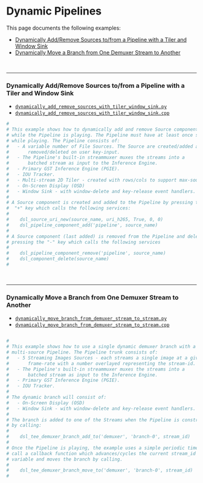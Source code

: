# Dynamic Pipelines
This page documents the following examples:
* [Dynamically Add/Remove Sources to/from a Pipeline with a Tiler and Window Sink](#dynamically-addremove-sources-tofrom-a-pipeline-with-a-tiler-and-window-sink)
* [Dynamically Move a Branch from One Demuxer Stream to Another](#dynamically-move-a-branch-from-one-demuxer-stream-to-another)

<br>

---

### Dynamically Add/Remove Sources to/from a Pipeline with a Tiler and Window Sink

* [`dynamically_add_remove_sources_with_tiler_window_sink.py`](/examples/python/dynamically_add_remove_sources_with_tiler_window_sink.py)
* [`dynamically_add_remove_sources_with_tiler_window_sink.cpp`](/examples/cpp/dynamically_add_remove_sources_with_tiler_window_sink.cpp)

```python
#
# This example shows how to dynamically add and remove Source components
# while the Pipeline is playing. The Pipeline must have at least once source
# while playing. The Pipeline consists of:
#   - A variable number of File Sources. The Source are created/added and 
#       removed/deleted on user key-input.
#   - The Pipeline's built-in streammuxer muxes the streams into a
#       batched stream as input to the Inference Engine.
#   - Primary GST Inference Engine (PGIE).
#   - IOU Tracker.
#   - Multi-stream 2D Tiler - created with rows/cols to support max-sources.
#   - On-Screen Display (OSD)
#   - Window Sink - with window-delete and key-release event handlers.
# 
# A Source component is created and added to the Pipeline by pressing the 
#  "+" key which calls the following services:
#
#    dsl_source_uri_new(source_name, uri_h265, True, 0, 0)
#    dsl_pipeline_component_add('pipeline', source_name)
#
# A Source component (last added) is removed from the Pipeline and deleted by 
# pressing the "-" key which calls the following services
#
#    dsl_pipeline_component_remove('pipeline', source_name)
#    dsl_component_delete(source_name)
#  
```
<br>

---

### Dynamically Move a Branch from One Demuxer Stream to Another

* [`dynamically_move_branch_from_demuxer_stream_to_stream.py`](/examples/python/dynamically_move_branch_from_demuxer_stream_to_stream.py)
* [`dynamically_move_branch_from_demuxer_stream_to_stream.cpp`](/examples/cpp/dynamically_move_branch_from_demuxer_stream_to_stream.cpp)

```python

#
# This example shows how to use a single dynamic demuxer branch with a 
# multi-source Pipeline. The Pipeline trunk consists of:
#   - 5 Streaming Images Sources - each streams a single image at a given 
#       frame-rate with a number overlayed representing the stream-id.
#   - The Pipeline's built-in streammuxer muxes the streams into a
#       batched stream as input to the Inference Engine.
#   - Primary GST Inference Engine (PGIE).
#   - IOU Tracker.
#
# The dynamic branch will consist of:
#   - On-Screen Display (OSD)
#   - Window Sink - with window-delete and key-release event handlers.
# 
# The branch is added to one of the Streams when the Pipeline is constructed
# by calling:
#
#    dsl_tee_demuxer_branch_add_to('demuxer', 'branch-0', stream_id)
#
# Once the Pipeline is playing, the example uses a simple periodic timer to 
# call a callback function which advances/cycles the current stream_id 
# variable and moves the branch by calling.
#
#    dsl_tee_demuxer_branch_move_to('demuxer', 'branch-0', stream_id)
#  
```
